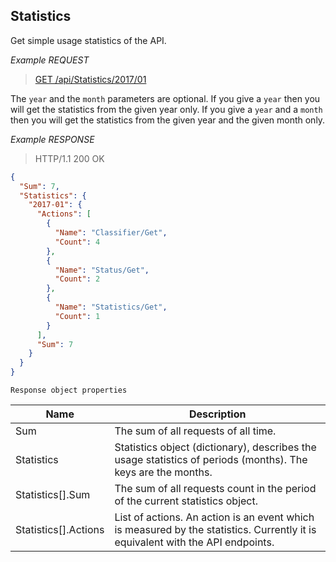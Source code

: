 ## Statistics

Get simple usage statistics of the API.

*Example REQUEST*

> [GET /api/Statistics/2017/01](swagger#operation--api-Status-get)


The `year` and the `month` parameters are optional.
If you give a `year` then you will get the statistics from the given year only.
If you give a `year` and a `month` then you will get the statistics from the given year and the given month only.

*Example RESPONSE*

> HTTP/1.1 200 OK

```json
{
  "Sum": 7,
  "Statistics": {
    "2017-01": {
      "Actions": [
        {
          "Name": "Classifier/Get",
          "Count": 4
        },
        {
          "Name": "Status/Get",
          "Count": 2
        },
        {
          "Name": "Statistics/Get",
          "Count": 1
        }
      ],
      "Sum": 7
    }
  }
}
```

`Response object properties`

Name    |   Description
--- |   ---
Sum  |   The sum of all requests of all time.
Statistics  |   Statistics object (dictionary), describes the usage statistics of periods (months). The keys are the months.
Statistics[].Sum | The sum of all requests count in the period of the current statistics object.
Statistics[].Actions    |   List of actions. An action is an event which is measured by the statistics. Currently it is equivalent with the API endpoints.